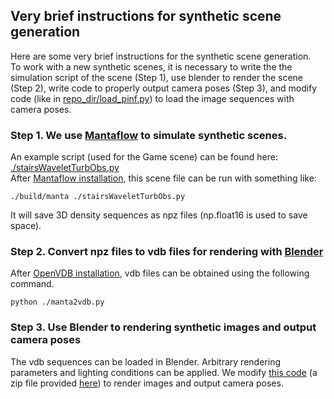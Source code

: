 ## Very brief instructions for synthetic scene generation
Here are some very brief instructions for the synthetic scene generation.  
To work with a new synthetic scenes, it is necessary to write the the simulation script of the scene (Step 1), use blender to render the scene (Step 2), write code to properly output camera poses (Step 3), and modify code (like in [repo_dir/load_pinf.py](../../../load_pinf.py)) to load the image sequences with camera poses. 

### Step 1. We use [Mantaflow](http://www.mantaflow.com/) to simulate synthetic scenes.
An example script (used for the Game scene) can be found here: [./stairsWaveletTurbObs.py](./stairsWaveletTurbObs.py)  
After [Mantaflow installation](http://mantaflow.com/install.html), this scene file can be run with something like:
```
./build/manta ./stairsWaveletTurbObs.py
```
It will save 3D density sequences as npz files (np.float16 is used to save space).

### Step 2. Convert npz files to vdb files for rendering with [Blender](https://www.blender.org/)
After [OpenVDB installation](https://academysoftwarefoundation.github.io/openvdb/index.html), vdb files can be obtained using the following command.
```
python ./manta2vdb.py
```

### Step 3. Use Blender to rendering synthetic images and output camera poses
The vdb sequences can be loaded in Blender. Arbitrary rendering parameters and lighting conditions can be applied. We modify [this code](https://github.com/bmild/nerf/files/4410324/360_view.py.zip) (a zip file provided [here](https://github.com/bmild/nerf/issues/78)) to render images and output camera poses. 



